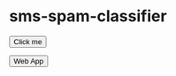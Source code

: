 # sms-spam-classifier
<form action="http://yutik-cs-sms-spam-classifier-app-3hcfei.streamlit.app" method="get" target="_blank"><button type="submit">Click me</button></form>
<button name="button" onclick="[http://www.google.com](http://yutik-cs-sms-spam-classifier-app-3hcfei.streamlit.app)">Web App</button>
